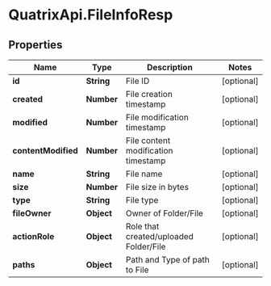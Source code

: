 # QuatrixApi.FileInfoResp

## Properties
Name | Type | Description | Notes
------------ | ------------- | ------------- | -------------
**id** | **String** | File ID | [optional] 
**created** | **Number** | File creation timestamp | [optional] 
**modified** | **Number** | File modification timestamp | [optional] 
**contentModified** | **Number** | File content modification timestamp | [optional] 
**name** | **String** | File name | [optional] 
**size** | **Number** | File size in bytes | [optional] 
**type** | **String** | File type | [optional] 
**fileOwner** | **Object** | Owner of Folder/File | [optional] 
**actionRole** | **Object** | Role that created/uploaded Folder/File | [optional] 
**paths** | **Object** | Path and Type of path to File | [optional] 


